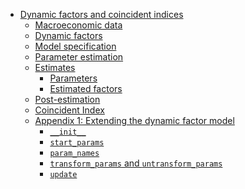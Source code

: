 -   [Dynamic factors and coincident
    indices](#dynamic-factors-and-coincident-indices)
    -   [Macroeconomic data](#macroeconomic-data)
    -   [Dynamic factors](#dynamic-factors)
    -   [Model specification](#model-specification)
    -   [Parameter estimation](#parameter-estimation)
    -   [Estimates](#estimates)
        -   [Parameters](#parameters)
        -   [Estimated factors](#estimated-factors)
    -   [Post-estimation](#post-estimation)
    -   [Coincident Index](#coincident-index)
    -   [Appendix 1: Extending the dynamic factor
        model](#appendix-1-extending-the-dynamic-factor-model)
        -   [`__init__`](#init__)
        -   [`start_params`](#start_params)
        -   [`param_names`](#param_names)
        -   [`transform_params` and
            `untransform_params`](#transform_params-and-untransform_params)
        -   [`update`](#update)
